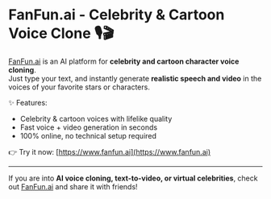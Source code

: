 # FanFun.ai - Celebrity & Cartoon Voice Clone 🎙️🎬

[FanFun.ai](https://www.fanfun.ai) is an AI platform for **celebrity and cartoon character voice cloning**.  
Just type your text, and instantly generate **realistic speech and video** in the voices of your favorite stars or characters.

✨ Features:  
- Celebrity & cartoon voices with lifelike quality  
- Fast voice + video generation in seconds  
- 100% online, no technical setup required  

👉 Try it now: [https://www.fanfun.ai](https://www.fanfun.ai)

---

If you are into **AI voice cloning, text-to-video, or virtual celebrities**, check out [FanFun.ai](https://www.fanfun.ai) and share it with friends!
